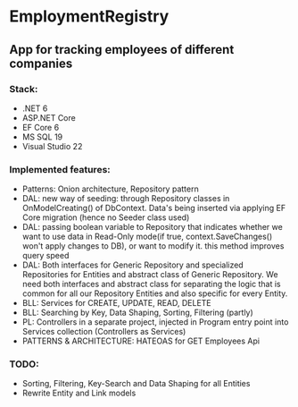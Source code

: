 # EmploymentRegistry

## App for tracking employees of different companies

### Stack:
+ .NET 6
+ ASP.NET Core 
+ EF Core 6
+ MS SQL 19
+ Visual Studio 22

### Implemented features:
+ Patterns: Onion architecture, Repository pattern
+ DAL: new way of seeding: through Repository classes in OnModelCreating() of DbContext. Data's being inserted via applying EF Core migration (hence no Seeder class used)
+ DAL: passing boolean variable to Repository that indicates whether we want to use data in Read-Only mode(if true, context.SaveChanges() won't apply changes to DB), or want to modify it. this method improves query speed
+ DAL: Both interfaces for Generic Repository and specialized Repositories for Entities and abstract class of Generic Repository. We need both interfaces and abstract class for separating the logic that is common for all our Repository Entities and also specific for every Entity.
+ BLL: Services for CREATE, UPDATE, READ, DELETE
+ BLL: Searching by Key, Data Shaping, Sorting, Filtering (partly)
+ PL: Controllers in a separate project, injected in Program entry point into Services collection (Controllers as Services)
+ PATTERNS & ARCHITECTURE: HATEOAS for GET Employees Api

### TODO:
+ Sorting, Filtering, Key-Search and Data Shaping for all Entities
+ Rewrite Entity and Link models
